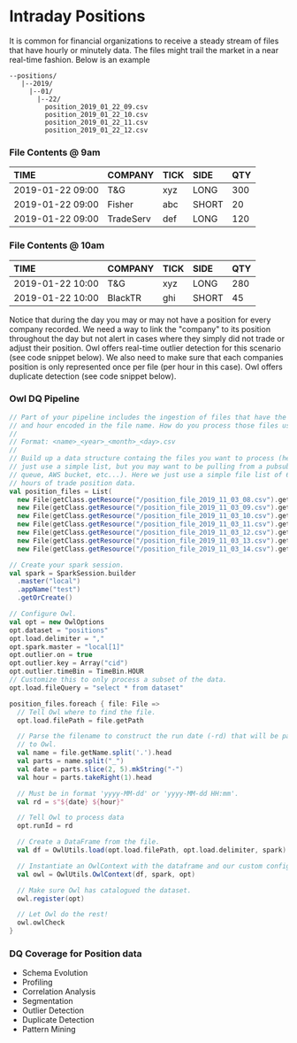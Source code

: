 # Intraday Positions

It is common for financial organizations to receive a steady stream of files that have hourly or minutely data.  The files might trail the market in a near real-time fashion.  Below is an example

```text
--positions/
   |--2019/
     |--01/
       |--22/
         position_2019_01_22_09.csv
         position_2019_01_22_10.csv
         position_2019_01_22_11.csv
         position_2019_01_22_12.csv
```

### File Contents @ 9am

| TIME | COMPANY | TICK | SIDE | QTY |
| :--- | :--- | :--- | :--- | :--- |
| 2019-01-22 09:00 | T&G | xyz | LONG | 300 |
| 2019-01-22 09:00 | Fisher | abc | SHORT | 20 |
| 2019-01-22 09:00 | TradeServ | def | LONG | 120 |

### File Contents @ 10am

| TIME | COMPANY | TICK | SIDE | QTY |
| :--- | :--- | :--- | :--- | :--- |
| 2019-01-22 10:00 | T&G | xyz | LONG | 280 |
| 2019-01-22 10:00 | BlackTR | ghi | SHORT | 45 |

Notice that during the day you may or may not have a position for every company recorded.  We need a way to link the "company" to its position throughout the day but not alert in cases where they simply did not trade or adjust their position.  Owl offers real-time outlier detection for this scenario \(see code snippet below\).  We also need to make sure that each companies position is only represented once per file \(per hour in this case\).  Owl offers duplicate detection \(see code snippet below\).

### Owl DQ Pipeline

```scala
// Part of your pipeline includes the ingestion of files that have the date
// and hour encoded in the file name. How do you process those files using Owl?
//
// Format: <name>_<year>_<month>_<day>.csv
//
// Build up a data structure containg the files you want to process (here we
// just use a simple list, but you may want to be pulling from a pubsub
// queue, AWS bucket, etc...). Here we just use a simple file list of 6
// hours of trade position data.
val position_files = List(
  new File(getClass.getResource("/position_file_2019_11_03_08.csv").getPath),
  new File(getClass.getResource("/position_file_2019_11_03_09.csv").getPath),
  new File(getClass.getResource("/position_file_2019_11_03_10.csv").getPath),
  new File(getClass.getResource("/position_file_2019_11_03_11.csv").getPath),
  new File(getClass.getResource("/position_file_2019_11_03_12.csv").getPath),
  new File(getClass.getResource("/position_file_2019_11_03_13.csv").getPath),
  new File(getClass.getResource("/position_file_2019_11_03_14.csv").getPath))

// Create your spark session.
val spark = SparkSession.builder
  .master("local")
  .appName("test")
  .getOrCreate()

// Configure Owl.
val opt = new OwlOptions
opt.dataset = "positions"
opt.load.delimiter = ","
opt.spark.master = "local[1]"
opt.outlier.on = true
opt.outlier.key = Array("cid")
opt.outlier.timeBin = TimeBin.HOUR
// Customize this to only process a subset of the data.
opt.load.fileQuery = "select * from dataset"

position_files.foreach { file: File =>
  // Tell Owl where to find the file.
  opt.load.filePath = file.getPath

  // Parse the filename to construct the run date (-rd) that will be passed
  // to Owl.
  val name = file.getName.split('.').head
  val parts = name.split("_")
  val date = parts.slice(2, 5).mkString("-")
  val hour = parts.takeRight(1).head

  // Must be in format 'yyyy-MM-dd' or 'yyyy-MM-dd HH:mm'.
  val rd = s"${date} ${hour}"

  // Tell Owl to process data
  opt.runId = rd

  // Create a DataFrame from the file.
  val df = OwlUtils.load(opt.load.filePath, opt.load.delimiter, spark)

  // Instantiate an OwlContext with the dataframe and our custom configuration.
  val owl = OwlUtils.OwlContext(df, spark, opt)

  // Make sure Owl has catalogued the dataset.
  owl.register(opt)

  // Let Owl do the rest!
  owl.owlCheck
}
```

### DQ Coverage for Position data

* Schema Evolution
* Profiling
* Correlation Analysis
* Segmentation
* Outlier Detection
* Duplicate Detection
* Pattern Mining

